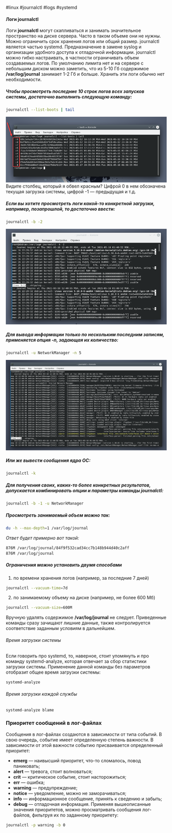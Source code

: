 #linux #journalctl #logs #systemd
#### Логи journalctl
Логи **journalctl** могут скапливаться и занимать значительное пространство на диске сервера. Часто в таком объеме они не нужны. Можно ограничить срок хранения логов или общий размер.
journalctl является частью systemd. Предназначение в замене syslog и организации удобного доступа к отладочной информации.
journalctl можно гибко настраивать, в частности ограничивать объем создаваемых логов.
По умолчанию лимита нет и на сервере с небольшим диском можно заметить, что из 5-10 Гб содержимое **/var/log/journal** занимает 1-2 Гб и больше.
Хранить эти логи обычно нет необходимости.  
##### Чтобы просмотреть последние 10 строк логов всех запусков системы, достаточно выполнить следующую команду:
```bash
journalctl --list-boots | tail
```
![list-boots](files/1.png)  
Видите столбец, который я обвел красным? Цифрой 0 в нем обозначена текущая загрузка системы, цифрой -1 — предыдущая и т.д.  
##### Если вы хотите просмотреть логи какой-то конкретной загрузки, например, позапрошлой, то достаточно ввести:
```bash
journalctl -b -2
```
![list-boots run](files/2.png)  
##### Для вывода информации только по нескольким последним записям, применяется опция -n, задающая их количество:
```bash
journalctl -u NetworkManager -n 5
```
![NetworkManager](files/3.png)  
##### Или же вывести сообщения ядра ОС:
```bash
journalctl -k
```
##### Для получения своих, каких-то более конкретных результатов, допускается комбинировать опции и параметры команды journalctl:
```bash
journalctl -b -1 -u NetworkManager
```
##### Просмотреть занимаемый объем можно так:
```bash
du -h --max-depth=1 /var/log/journal
```
*Ответ будет примерно вот такой:*
```bash
876M /var/log/journal/84f9f532cad34cc7b148b944d40c2aff
876M /var/log/journal
```
##### Ограничения можно установить двумя способами
1. по времени хранения логов (например, за последние 7 дней)
```bash
journalctl --vacuum-time=7d
```
2. по занимаемому объему на диске (например, не более 600 Мб)
```bash
journalctl --vacuum-size=600M
```
Вручную удалять содержимое **/var/log/journal** не следует. Приведенные команды сразу зачищают лишние данные, также контролируется соответствие заданным условиям в дальнейшем.  
###### Время загрузки системы
Если говорить про systemd, то, наверное, стоит упомянуть и про команду systemd-analyze, которая отвечает за сбор статистики загрузки системы. Применение данной команды без параметров отобразит общее время загрузки системы:
```bash
systemd-analyze
```
###### Время загрузки каждой службы
```bash
systemd-analyze blame
```
### Приоритет сообщений в лог-файлах
Сообщения в лог-файлах создаются в зависимости от типа событий. В свою очередь, событие имеет определенную степень важности. В зависимости от этой важности событию присваивается определенный приоритет:
* **emerg** — наивысший приоритет, что-то сломалось, повод паниковать;
* **alert** — тревога, стоит волноваться;
* **crit** — критическое событие, стоит насторожиться;
* **err** — ошибка;
* **warning** — предупреждение;
* **notice** — уведомление, можно не заморачиваться;
* **info** — информационное сообщение, принять к сведению и забыть;
* **debug** — отладочная информация.
Применяя вышеописанные значения приоритетов, можно просматривать сообщения лог-файлов, фильтруя их по заданному приоритету:
```bash
journalctl -p warning -b 0
```